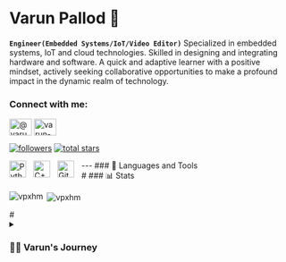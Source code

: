# Varun Pallod 🤖
**`Engineer(Embedded Systems/IoT/Video Editor)`**
Specialized in embedded systems, IoT and cloud technologies. Skilled in designing and integrating hardware and software. A quick and adaptive learner with a positive mindset, actively seeking collaborative opportunities to make a profound impact in the dynamic realm of technology.


<h3 align="left">Connect with me:</h3>
<p align="left">
<a href="https://twitter.com/varun_pallod" target="blank"><img align="center" src="https://raw.githubusercontent.com/rahuldkjain/github-profile-readme-generator/master/src/images/icons/Social/twitter.svg" alt="@varun_pallod" height="30" width="40" /></a>
<a href="https://linkedin.com/in/varun-pallod-8b9ab11b9" target="blank"><img align="center" src="https://raw.githubusercontent.com/rahuldkjain/github-profile-readme-generator/master/src/images/icons/Social/linked-in-alt.svg" alt="varun-pallod-8b9ab11b9" height="30" width="40" /></a>
</p>
  </a> 
      <a href="https://github.com/vpxhm?tab=followers">
         <img alt="followers" title="Follow me on Github" src="https://custom-icon-badges.demolab.com/github/followers/vpxhm?color=236ad3&labelColor=1155ba&style=for-the-badge&logo=person-add&label=Follow&logoColor=white"/></a>
      <a href="https://github.com/vpxhm?tab=repositories&sort=stargazers">
         <img alt="total stars" title="Total stars on GitHub" src="https://custom-icon-badges.demolab.com/github/stars/vpxhm?color=55960c&style=for-the-badge&labelColor=488207&logo=star"/></a>
   </p>
---
### 🧰 Languages and Tools
<img align="left" alt="Python" width="30px" style="padding-right:10px;" src="https://cdn.jsdelivr.net/gh/devicons/devicon/icons/python/python-plain.svg" />
<img align="left" alt="C++" width="30px" style="padding-right:10px;" src="https://cdn.jsdelivr.net/gh/devicons/devicon/icons/cplusplus/cplusplus-line.svg" />
<img align="left" alt="Git" width="30px" style="padding-right:10px;" src="https://cdn.jsdelivr.net/gh/devicons/devicon/icons/git/git-original.svg" />
<br />
#
### 📊 Stats

<p><img align="left" src="https://github-readme-stats.vercel.app/api/top-langs?username=vpxhm&show_icons=true&locale=en&layout=compact" alt="vpxhm" /></p>
<p>&nbsp;<img align="center" src="https://github-readme-stats.vercel.app/api?username=vpxhm&show_icons=true&locale=en" alt="vpxhm" /></p>
<!-- ![GitHub Streak](https://streak-stats.demolab.com?user=vpxhm&theme=gruvbox&border_radius=4.5) -->
#
<details>
 <summary><h3>👨‍💻 Varun's Journey</h3></summary>
"Hey there, I'm Varun Pallod, an Electronics and Communication Engineer specializing in Embedded Systems, IoT, and Machine Learning. With a solid background in hardware and programming, I've crafted smart home solutions. My knack for innovation extends to the realm of videography and video editing, where I create visually captivating content. Proficient in languages like C/C++ and Python, I'm passionate about pushing the boundaries of technology and visual artistry. Let's collaborate and shape the future together – feel free to connect with me on GitHub or any platform!"

<!---
vpxhm/vpxhm is a ✨ special ✨ repository because its `README.md` (this file) appears on your GitHub profile.
You can click the Preview link to take a look at your changes.
--->
